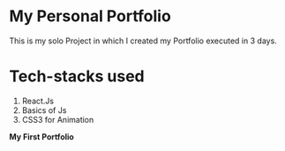 # My Personal Portfolio 
This is my solo Project in which I created my Portfolio executed in 3 days.

# Tech-stacks used
1. React.Js
2. Basics of Js
3. CSS3 for Animation

<b>My First Portfolio</b>
